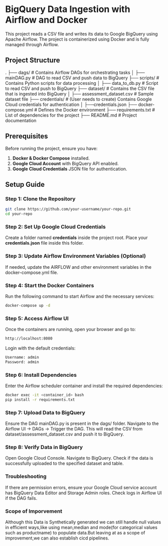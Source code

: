 # BigQuery Data Ingestion with Airflow and Docker

This project reads a CSV file and writes its data to Google BigQuery using Apache Airflow. The project is containerized using Docker and is fully managed through Airflow.

## Project Structure

. ├── dags/ # Contains Airflow DAGs for orchestrating tasks 
  │ ├── mainDAG.py # DAG to read CSV and push data to BigQuery 
  ├── scripts/ # Contains Python scripts for data processing 
  │ ├── data_to_db.py # Script to read CSV and push to BigQuery 
  ├── dataset/ # Contains the CSV file that is ingested into BigQuery 
  │ ├── assessment_dataset.csv # Sample dataset file 
  ├── credentials/ # (User needs to create) Contains Google Cloud credentials for authentication 
  │ ├──credentials.json 
  ├── docker-compose.yml # Defines the Docker environment 
  ├── requirements.txt # List of dependencies for the project 
  ├── README.md # Project documentation


## Prerequisites

Before running the project, ensure you have:

1. **Docker & Docker Compose** installed.  
2. **Google Cloud Account** with BigQuery API enabled.  
3. **Google Cloud Credentials** JSON file for authentication.

## Setup Guide

### Step 1: Clone the Repository

```sh
git clone https://github.com/your-username/your-repo.git
cd your-repo
```


### Step 2: Set Up Google Cloud Credentials

Create a folder named **credentials** inside the project root.
Place your **credentials.json** file inside this folder.

### Step 3: Update Airflow Environment Variables (Optional)

If needed, update the AIRFLOW and other environment variables in the docker-compose.yml file.

### Step 4: Start the Docker Containers

Run the following command to start Airflow and the necessary services:

```sh
docker-compose up -d
```

### Step 5: Access Airflow UI

Once the containers are running, open your browser and go to:
```sh
http://localhost:8080
```

Login with the default credentials:

```sh 
Username: admin
Password: admin
```
### Step 6: Install Dependencies

Enter the Airflow scheduler container and install the required dependencies:

```sh
docker exec -it <container_id> bash
pip install -r requirements.txt
```

### Step 7: Upload Data to BigQuery
Ensure the DAG mainDAG.py is present in the dags/ folder.
Navigate to the Airflow UI → DAGs → Trigger the DAG.
This will read the CSV from dataset/assessment_dataset.csv and push it to BigQuery.

### Step 8: Verify Data in BigQuery
Open Google Cloud Console.
Navigate to BigQuery.
Check if the data is successfully uploaded to the specified dataset and table.

### Troubleshooting
If there are permission errors, ensure your Google Cloud service account has BigQuery Data Editor and Storage Admin roles.
Check logs in Airflow UI if the DAG fails.

### Scope of Imporvement
Although this Data is Synthetically generated we can still handle null values in efficient ways,like using mean,median and mode(for categorical values such as productname) to populate data.But leaving at as a scope of improvement,we can also establish cicd pipelines.



